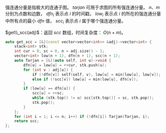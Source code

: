 强连通分量是指极大的连通子图。 $tarjan$ 可用于求图的所有强连通分量。 $n、m$ 分别为点数和边数， $dfn_i$ 表示点 $i$ 的时间戳， $low_i$ 表示点 $i$ 的所在的强连通分量中所有点的最小 $dfn$ 值， $scc_i$ 表示点 $i$ 属于哪个强连通分量。

$get\\_scc(adj)$：返回 $scc$ 数组，时间复杂度： $O(n + m)$。

```c++
auto get_scc = [&](const vector<vector<int>> &adj)->vector<int> {
    stack<int> stk;
    int cur = 0, sc = 0, n = adj.size() - 1;
    vector<int> low(n + 1), dfn(n + 1), scc(n + 1);
    auto Tarjan = [&](auto self, int u)->void {
        dfn[u] = low[u] = ++cur, stk.push(u);
        for (int v : adj[u]) {
            if (!dfn[v]) self(self, v), low[u] = min(low[u], low[v]);
            else if (!scc[v]) low[u] = min(low[u], dfn[v]);
        }
        if (low[u] == dfn[u]) {
            scc[u] = ++sc;
            while (stk.top() != u) scc[stk.top()] = sc, stk.pop();
            stk.pop();
        }
    };
    for (int i = 1; i <= n; i++) if (!dfn[i]) Tarjan(Tarjan, i);
    return scc;
};
```
